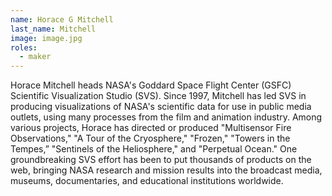 ```yaml
---
name: Horace G Mitchell
last_name: Mitchell
image: image.jpg
roles:
  - maker
---
```

Horace Mitchell heads NASA's Goddard Space Flight Center (GSFC) Scientific Visualization Studio (SVS). Since 1997, Mitchell has led SVS in producing visualizations of NASA's scientific data for use in public media outlets, using many processes from the film and animation industry. Among various projects, Horace has directed or produced "Multisensor Fire Observations," "A Tour of the Cryosphere," "Frozen," "Towers in the Tempes,” "Sentinels of the Heliosphere," and "Perpetual Ocean." One groundbreaking SVS effort has been to put thousands of products on the web, bringing NASA research and mission results into the broadcast media, museums, documentaries, and educational institutions worldwide.
